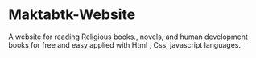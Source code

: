 # Maktabtk-Website
A website for reading Religious books., novels, and human development books for free and easy
applied with Html , Css, javascript languages.
